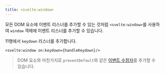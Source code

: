 ```yaml
---
title: <svelte:window>
---
```


모든 DOM 요소에 이벤트 리스너를 추가할 수 있는 것처럼 `<svelte:window>`를 사용하여 `window` 객체에 이벤트 리스너를 추가할 수 있습니다.

11행에서 `keydown` 리스너를 추가합니다.

```svelte
<svelte:window on:keydown={handleKeydown}/>
```

> DOM 요소와 마찬가지로 `preventDefault`와 같은 [이벤트 수정자](/tutorial/event-modifiers)를 추가할 수 있습니다.
